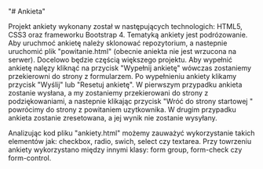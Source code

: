 "# Ankieta" 

Projekt ankiety wykonany został w następujących technologich: HTML5, CSS3 oraz frameworku Bootstrap 4. Tematyką ankiety jest podrózowanie.
Aby uruchmoć ankietę należy sklonować repozytorium, a nastepnie uruchomić plik "powitanie.html" (obecnie aniekta nie jest wrzucona na serwer). Docelowo będzie częścią większego projektu.
Aby wypełnić ankietę nalęzy kliknąć na przycisk "Wypełnij ankietę" wówczas zostaniemy przekierowni do strony z formularzem. Po wypełnieniu ankiety klikamy przycisk "Wyślij" lub "Resetuj ankietę". W pierwszym przypadku ankieta zostanie wysłana, a my zostaniemy przekierowani do strony z podziękowaniami, a nastepnie klikając przycisk "Wróć do strony startowej " powrócimy do strony z powitaniem uzytkownika. W drugim przypadku ankieta zostanie zresetowana, a jej wynik nie zostanie wysyłany. 

Analizując kod pliku "ankiety.html" możemy zauważyć wykorzystanie takich elementów jak: checkbox, radio, swich, select czy textarea. Przy towrzeniu ankiety wykorzystano między innymi klasy: form group, form-check czy form-control.
